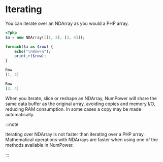 # Iterating
You can iterate over an NDArray as you would a PHP array.

```php
<?php
$a = new NDArray([[1, 2], [3, 4]]);

foreach($a as $row) {
    echo("\nRow\n");
    print_r($row);
}
```
```php @title="Output"
Row
[1, 2]

Row
[3, 4]

```
When you iterate, slice or reshape an NDArray, NumPower will share the same data buffer as the original array, avoiding copies and memory I/O, reducing RAM consumption. In some cases a copy may be made automatically.


:::note

Iterating over NDArray is not faster than iterating over a PHP array. Mathematical operations with
NDArrays are faster when using one of the methods available in NumPower.

:::

